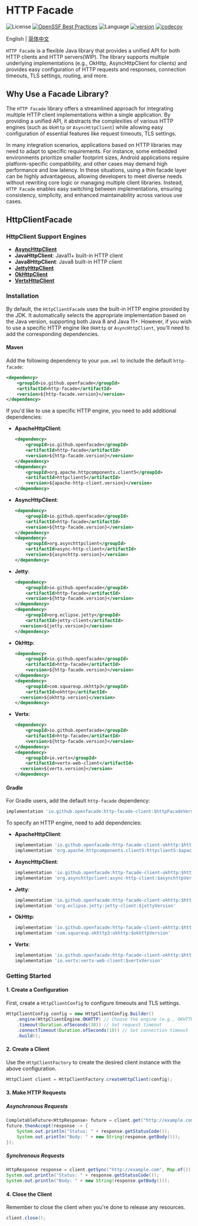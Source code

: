 # HTTP Facade

![License](https://img.shields.io/badge/license-Apache2.0-green)
[![OpenSSF Best Practices](https://www.bestpractices.dev/projects/11002/badge)](https://www.bestpractices.dev/projects/11002)
![Language](https://img.shields.io/badge/language-Java-blue.svg)
[![version](https://img.shields.io/github/v/tag/openfacade/http-facade?label=release&color=blue)](https://github.com/openfacade/http-facade/releases)
[![codecov](https://codecov.io/gh/openfacade/http-facade/branch/main/graph/badge.svg)](https://codecov.io/gh/openfacade/http-facade)

English | [简体中文](README_CN.md)

`HTTP Facade` is a flexible Java library that provides a unified API for both HTTP clients and HTTP servers(WIP). The library supports multiple underlying implementations (e.g., OkHttp, AsyncHttpClient for clients) and provides easy configuration of HTTP requests and responses, connection timeouts, TLS settings, routing, and more.

## Why Use a Facade Library?

The `HTTP Facade` library offers a streamlined approach for integrating multiple HTTP client implementations within a single application.
By providing a unified API, it abstracts the complexities of various HTTP engines (such as `OkHttp` or `AsyncHttpClient`) while allowing easy configuration of essential features like request timeouts, TLS settings.

In many integration scenarios, applications based on HTTP libraries may need to adapt to specific requirements.
For instance, some embedded environments prioritize smaller footprint sizes, Android applications require platform-specific compatibility, and other cases may demand high performance and low latency.
In these situations, using a thin facade layer can be highly advantageous, allowing developers to meet diverse needs without rewriting core logic or managing multiple client libraries.
Instead, `HTTP Facade` enables easy switching between implementations, ensuring consistency, simplicity, and enhanced maintainability across various use cases.

## HttpClientFacade

### HttpClient Support Engines

- [**AsyncHttpClient**](https://github.com/AsyncHttpClient/async-http-client)
- **JavaHttpClient**: Java11+ built-in HTTP client
- **Java8HttpClient**: Java8 built-in HTTP client
- [**JettyHttpClient**](https://github.com/jetty/jetty.project)
- [**OkHttpClient**](https://github.com/square/okhttp)
- [**VertxHttpClient**](https://github.com/vert-x3/vertx-web)

### Installation

By default, the `HttpClientFacade` uses the built-in HTTP engine provided by the JDK. It automatically selects the appropriate implementation based on the Java version, supporting both Java 8 and Java 11+. However, if you wish to use a specific HTTP engine like `OkHttp` or `AsyncHttpClient`, you'll need to add the corresponding dependencies.

#### Maven

Add the following dependency to your `pom.xml` to include the default `http-facade`:

```xml
<dependency>
    <groupId>io.github.openfacade</groupId>
    <artifactId>http-facade</artifactId>
    <version>${http-facade.version}</version>
</dependency>
```

If you'd like to use a specific HTTP engine, you need to add additional dependencies:

- **ApacheHttpClient**:

  ```xml
  <dependency>
      <groupId>io.github.openfacade</groupId>
      <artifactId>http-facade</artifactId>
      <version>${http-facade.version}</version>
  </dependency>
  <dependency>
      <groupId>org.apache.httpcomponents.client5</groupId>
      <artifactId>httpclient5</artifactId>
      <version>${apache-http-client.version}</version>
  </dependency>
  ```

- **AsyncHttpClient**:

  ```xml
  <dependency>
      <groupId>io.github.openfacade</groupId>
      <artifactId>http-facade</artifactId>
      <version>${http-facade.version}</version>
  </dependency>
  <dependency>
      <groupId>org.asynchttpclient</groupId>
      <artifactId>async-http-client</artifactId>
      <version>${asynchttp.version}</version>
  </dependency>
  ```

- **Jetty**:

  ```xml
  <dependency>
      <groupId>io.github.openfacade</groupId>
      <artifactId>http-facade</artifactId>
      <version>${http-facade.version}</version>
  </dependency>
  <dependency>
      <groupId>org.eclipse.jetty</groupId>
      <artifactId>jetty-client</artifactId>
    <version>${jetty.version}</version>
  </dependency>
  ```

- **OkHttp**:

  ```xml
  <dependency>
      <groupId>io.github.openfacade</groupId>
      <artifactId>http-facade</artifactId>
      <version>${http-facade.version}</version>
  </dependency>
  <dependency>
      <groupId>com.squareup.okhttp3</groupId>
      <artifactId>okhttp</artifactId>
    <version>${okhttp.version}</version>
  </dependency>
  ```

- **Vertx**:

  ```xml
  <dependency>
      <groupId>io.github.openfacade</groupId>
      <artifactId>http-facade</artifactId>
      <version>${http-facade.version}</version>
  </dependency>
  <dependency>
      <groupId>io.vertx</groupId>
      <artifactId>vertx-web-client</artifactId>
    <version>${vertx.version}</version>
  </dependency>
  ```

#### Gradle

For Gradle users, add the default `http-facade` dependency:

```groovy
implementation 'io.github.openfacade:http-facade-client:$httpFacadeVersion'
```

To specify an HTTP engine, need to add dependencies:

- **ApacheHttpClient**:

  ```groovy
  implementation 'io.github.openfacade:http-facade-client-okhttp:$httpFacadeVersion'
  implementation 'org.apache.httpcomponents.client5:httpclient5:$apacheHttpClientVersion}'
  ```

- **AsyncHttpClient**:

  ```groovy
  implementation 'io.github.openfacade:http-facade-client-okhttp:$httpFacadeVersion'
  implementation 'org.asynchttpclient:async-http-client:$asynchttpVersion'
  ```

- **Jetty**:

  ```groovy
  implementation 'io.github.openfacade:http-facade-client-okhttp:$httpFacadeVersion'
  implementation 'org.eclipse.jetty:jetty-client:$jettyVersion'
  ```

- **OkHttp**:

  ```groovy
  implementation 'io.github.openfacade:http-facade-client-okhttp:$httpFacadeVersion'
  implementation 'com.squareup.okhttp3:okhttp:$okhttpVersion'
  ```

- **Vertx**:

  ```groovy
  implementation 'io.github.openfacade:http-facade-client-okhttp:$httpFacadeVersion'
  implementation 'io.vertx:vertx-web-client:$vertxVersion'
  ```

### Getting Started

#### 1. Create a Configuration

First, create a `HttpClientConfig` to configure timeouts and TLS settings.

```java
HttpClientConfig config = new HttpClientConfig.Builder()
    .engine(HttpClientEngine.OKHTTP) // Choose the engine (e.g., OKHTTP, ASYNC_HTTP_CLIENT, JDK)
    .timeout(Duration.ofSeconds(30)) // Set request timeout
    .connectTimeout(Duration.ofSeconds(10)) // Set connection timeout
    .build();
```

#### 2. Create a Client

Use the `HttpClientFactory` to create the desired client instance with the above configuration.

```java
HttpClient client = HttpClientFactory.createHttpClient(config);
```

#### 3. Make HTTP Requests

##### Asynchronous Requests

```java
CompletableFuture<HttpResponse> future = client.get("http://example.com", Map.of());
future.thenAccept(response -> {
    System.out.println("Status: " + response.getStatusCode());
    System.out.println("Body: " + new String(response.getBody()));
});
```

##### Synchronous Requests

```java
HttpResponse response = client.getSync("http://example.com", Map.of());
System.out.println("Status: " + response.getStatusCode());
System.out.println("Body: " + new String(response.getBody()));
```

#### 4. Close the Client

Remember to close the client when you're done to release any resources.

```java
client.close();
```
